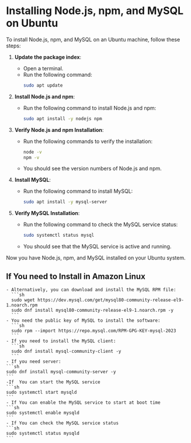# Installing Node.js, npm, and MySQL on Ubuntu

To install Node.js, npm, and MySQL on an Ubuntu machine, follow these steps:

1. **Update the package index**:
    - Open a terminal.
    - Run the following command:
      ```sh
      sudo apt update
      ```

2. **Install Node.js and npm**:
    - Run the following command to install Node.js and npm:
      ```sh
      sudo apt install -y nodejs npm
      ```

3. **Verify Node.js and npm Installation**:
    - Run the following commands to verify the installation:
      ```sh
      node -v
      npm -v
      ```
    - You should see the version numbers of Node.js and npm.

4. **Install MySQL**:
    - Run the following command to install MySQL:
      ```sh
      sudo apt install -y mysql-server
      ```

5. **Verify MySQL Installation**:
    - Run the following command to check the MySQL service status:
      ```sh
      sudo systemctl status mysql
      ```
    - You should see that the MySQL service is active and running.

Now you have Node.js, npm, and MySQL installed on your Ubuntu system.



## If You need to Install in Amazon Linux 
    - Alternatively, you can download and install the MySQL RPM file:
      ```sh
      sudo wget https://dev.mysql.com/get/mysql80-community-release-el9-1.noarch.rpm
      sudo dnf install mysql80-community-release-el9-1.noarch.rpm -y
      ```
    - You need the public key of MySQL to install the software:
      ```sh
      sudo rpm --import https://repo.mysql.com/RPM-GPG-KEY-mysql-2023
      ```
    - If you need to install the MySQL client:
      ```sh
      sudo dnf install mysql-community-client -y
      ```
    - If you need server:
    ```sh
    sudo dnf install mysql-community-server -y
    ```
    -If  You can start the MySQL service 
    ```sh
    sudo systemctl start mysqld
    ```
    - If You can enable the MySQL service to start at boot time
    ```sh
    sudo systemctl enable mysqld
    ```
    - If You can check the MySQL service status
    ```sh 
    sudo systemctl status mysqld
    ```